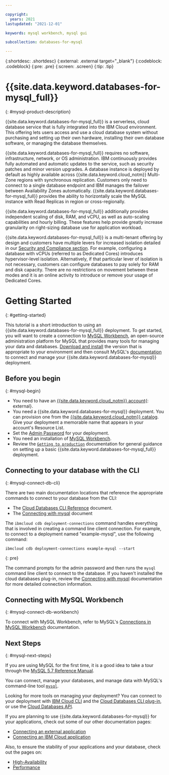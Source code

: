 ```yaml
---

copyright:
  years: 2021
lastupdated: "2021-12-01"

keywords: mysql workbench, mysql gui

subcollection: databases-for-mysql

---
```


{:shortdesc: .shortdesc}
{:external: .external target="_blank"}
{:codeblock: .codeblock}
{:pre: .pre}
{:screen: .screen}
{:tip: .tip}


# {{site.data.keyword.databases-for-mysql_full}}
{: #mysql-product-description}

{{site.data.keyword.databases-for-mysql_full}} is a serverless, cloud database service that is fully integrated into the IBM Cloud environment. This offering lets users access and use a cloud database system without purchasing and setting up their own hardware, installing their own database software, or managing the database themselves.

{{site.data.keyword.databases-for-mysql_full}} requires no software, infrastructure, network, or OS administration. IBM continuously provides fully automated and automatic updates to the service, such as security patches and minor version upgrades. A database instance is deployed by default as highly available across {{site.data.keyword.cloud_notm}} Multi-Zone regions with synchronous replication.
Customers only need to connect to a single database endpoint and IBM manages the failover between Availability Zones automatically. {{site.data.keyword.databases-for-mysql_full}} provides the ability to horizontally scale the MySQL instance with Read Replicas in region or cross-regionally.

{{site.data.keyword.databases-for-mysql_full}} additionally provides independent scaling of disk, RAM, and vCPU, as well as auto-scaling capabilities and hourly billing. These features help provide greatly increase granularity on right-sizing database use for application workload.

{{site.data.keyword.databases-for-mysql_full}} is a multi-tenant offering by design and customers have multiple levers for increased isolation detailed in our [Security and Compliance section](/docs/cloud-databases?topic=cloud-databases-manage-security-compliance). For example, configuring a database with vCPUs (referred to as Dedicated Cores) introduces hypervisor-level isolation. Alternatively, if that particular lever of isolation is not necessary, customers can configure databases to pay solely for RAM and disk capacity. There are no restrictions on movement between these modes and it is an online activity to introduce or remove your usage of Dedicated Cores.

# Getting Started
{: #getting-started}

This tutorial is a short introduction to using an {{site.data.keyword.databases-for-mysql_full}} deployment. To get started, you will want to create a connection to [MySQL Workbench](https://www.mysql.com/products/workbench/), an open-source administration platform for MySQL that provides many tools for managing your data and databases. [Download and install](https://dev.mysql.com/downloads/workbench/) the version that is appropriate to your environment and then consult MySQL's [documentation](https://dev.mysql.com/doc/workbench/en/wb-mysql-connections.html) to connect and manage your {{site.data.keyword.databases-for-mysql}} deployment.

## Before you begin
{: #mysql-begin}

- You need to have an [{{site.data.keyword.cloud_notm}} account](https://cloud.ibm.com/registration){: external}.
- You need a {{site.data.keyword.databases-for-mysql}} deployment. You can provision one from the [{{site.data.keyword.cloud_notm}} catalog](https://cloud.ibm.com/catalog/services/databases-for-mysql). Give your deployment a memorable name that appears in your account's Resource List.
- Set the [Admin Password](/docs/databases-for-mysql?topic=databases-for-mysql-admin-password) for your deployment.
- You need an installation of [MySQL Workbench](https://dev.mysql.com/downloads/workbench/).
- Review the [`Getting to production`](/docs/cloud-databases?topic=cloud-databases-best-practices) documentation for general guidance on setting up a basic {{site.data.keyword.databases-for-mysql_full}} deployment.

## Connecting to your database with the CLI
{: #mysql-connect-db-cli}

There are two main documentation locations that reference the appropriate commands to connect to your database from the CLI:
- The [Cloud Databases CLI Reference](https://cloud.ibm.com/docs/databases-cli-plugin?topic=databases-cli-plugin-cdb-reference) document. 
- The [Connecting with mysql](/docs/databases-for-mysql?topic=databases-for-mysql-connecting-mysql) document 

The `ibmcloud cdb deployment-connections` command handles everything that is involved in creating a command line client connection. For example, to connect to a deployment named  "example-mysql", use the following command:

```shell
ibmcloud cdb deployment-connections example-mysql --start
```
{: pre}

The command prompts for the admin password and then runs the `mysql` command line client to connect to the database. If you haven't installed the cloud databases plug-in, review the [Connecting with mysql](/docs/databases-for-mysql?topic=databases-for-mysql-connecting-mysql) documentation for more detailed connection information.

## Connecting with MySQL Workbench
{: #mysql-connect-db-workbench}

To connect with MySQL Workbench, refer to MySQL's [Connections in MySQL Workbench](https://dev.mysql.com/doc/workbench/en/wb-mysql-connections.html) documentation.

## Next Steps
{: #mysql-next-steps}

If you are using MySQL for the first time, it is a good idea to take a tour through the [MySQL 5.7 Reference Manual](https://dev.mysql.com/doc/refman/5.7/en/). 

You can connect, manage your databases, and manage data with MySQL's command-line tool [`mysql`](/docs/databases-for-mysql?topic=databases-for-mysql-connecting-mysql).

Looking for more tools on managing your deployment? You can connect to your deployment with [IBM Cloud CLI](/docs/cli?topic=cli-install-ibmcloud-cli) and the [Cloud Databases CLI plug-in](/docs/databases-cli-plugin?topic=databases-cli-plugin-cdb-reference), or use the [Cloud Databases API](https://cloud.ibm.com/apidocs/cloud-databases-api).

If you are planning to use {{site.data.keyword.databases-for-mysql}} for your applications, check out some of our other documentation pages:
- [Connecting an external application](/docs/databases-for-mysql?topic=databases-for-mysql-external-app)
- [Connecting an IBM Cloud application](/docs/databases-for-mysql?topic=databases-for-mysql-ibmcloud-app)

Also, to ensure the stability of your applications and your database, check out the pages on: 
- [High-Availability](/docs/databases-for-mysql?topic=cloud-databases-ha-dr)
- [Performance](/docs/databases-for-mysql?topic=databases-for-mysql-performance)
